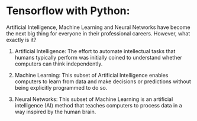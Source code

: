 # Tensorflow with Python: 

Artificial Intelligence, Machine Learning and Neural Networks have become the next big thing for everyone in their professional careers. However, what exactly is it? 

1. Artificial Intelligence: 
The effort to automate intellectual tasks that humans typically perform was initially coined to understand whether computers can think independently.

2. Machine Learning: 
This subset of Artificial Intelligence enables computers to learn from data and make decisions or predictions without being explicitly programmed to do so.

3. Neural Networks:
This subset of Machine Learning is an artificial intelligence (AI) method that teaches computers to process data in a way inspired by the human brain. 
